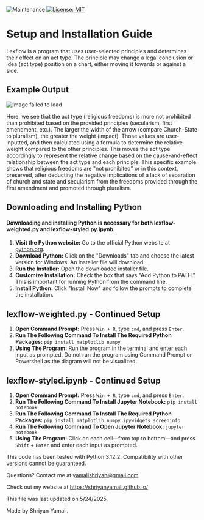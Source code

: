 ![Maintenance](https://img.shields.io/maintenance/no/2025)
[![License: MIT](https://img.shields.io/badge/License-MIT-yellow.svg)](https://opensource.org/licenses/MIT)

# Setup and Installation Guide

Lexflow is a program that uses user-selected principles and determines their effect on an act type. The principle may change a legal conclusion or idea (act type) position on a chart, either moving it towards or against a side.

## Example Output

![Image failed to load](https://www.shriyanyamali.tech/images/projects/lexflow.png)

Here, we see that the act type (religious freedoms) is more not prohibited than prohibited based on the provided principles (secularism, first amendment, etc.). The larger the width of the arrow (compare Church-State to pluralism), the greater the weight (impact). Those values are user-inputted, and then calculated using a formula to determine the relative weight compared to the other principles. This moves the act type accordingly to represent the relative change based on the cause-and-effect relationship between the act type and each principle. This specific example shows that religious freedoms are "not prohibited" or in this context, preserved, after deducting the negative implications of a lack of separation of church and state and secularism from the freedoms provided through the first amendment and promoted through pluralism.

## Downloading and Installing Python

#### Downloading and installing Python is necessary for both lexflow-weighted.py and lexflow-styled.py.ipynb.

1. **Visit the Python website:** Go to the official Python website at [python.org](https://www.python.org/).
2. **Download Python:** Click on the "Downloads" tab and choose the latest version for Windows. An installer file will download.
3. **Run the Installer:** Open the downloaded installer file.
4. **Customize Installation:** Check the box that says "Add Python to PATH." This is important for running Python from the command line.
5. **Install Python:** Click "Install Now" and follow the prompts to complete the installation.

## lexflow-weighted.py - Continued Setup

1. **Open Command Prompt:** Press `Win + R`, type `cmd`, and press `Enter`.
2. **Run The Following Command To Install The Required Python Packages:** `pip install matplotlib numpy`
3. **Using The Program:** Run the program in the terminal and enter each input as prompted. Do not run the program using Command Prompt or Powershell as the diagram will not be visualized.

## lexflow-styled.ipynb - Continued Setup

1. **Open Command Prompt:** Press `Win + R`, type `cmd`, and press `Enter`.
2. **Run The Following Command To Install Jupyter Notebook:** `pip install notebook`
3. **Run The Following Command To Install The Required Python Packages:** `pip install matplotlib numpy ipywidgets screeninfo`
4. **Run The Following Command To Open Jupyter Notebook:** `jupyter notebook`
5. **Using The Program:** Click on each cell—from top to bottom—and press `Shift` + `Enter` and enter each input as prompted.

This code has been tested with Python 3.12.2. Compatibility with other versions cannot be guaranteed.

Questions? Contact me at <a href="https://mail.google.com/mail/?view=cm&fs=1&to=yamalishriyan@gmail.com">yamalishriyan@gmail.com</a>

Check out my website at <a href="https://shriyanyamali.github.io/">https://shriyanyamali.github.io/</a>

This file was last updated on 5/24/2025.

Made by Shriyan Yamali.
